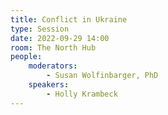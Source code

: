 ```yaml
---
title: Conflict in Ukraine
type: Session
date: 2022-09-29 14:00
room: The North Hub
people:
    moderators:
        - Susan Wolfinbarger, PhD
    speakers:
        - Holly Krambeck
---
```

